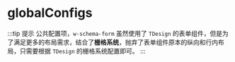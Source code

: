 # globalConfigs

:::tip 提示
公共配置项，`w-schema-form` 虽然使用了 `TDesign` 的表单组件，但是为了满足更多的布局需求，结合了**栅格系统**，抛弃了表单组件原本的纵向和行内布局，只需要根据 `TDesign` 的栅格系统配置即可。
:::

<preview path="../../vue-block/w-schema-form/globalConfigs.vue"  title="globalConfigs" description="globalConfigs"></preview>
